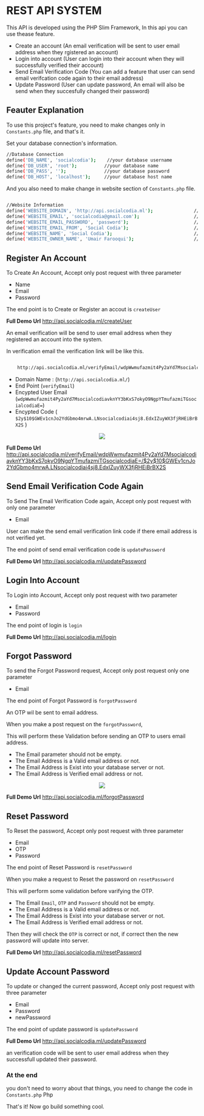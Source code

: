 # REST API SYSTEM

This API is developed using the PHP Slim Framework, In this api you can use thease feature.

* Create an account (An email verification will be sent to user email address when they rgistered an account)
* Login into account (User can login into their account when they will successfully verified their account)
* Send Email Verification Code (You can add a feature that user can send email verifcation code again to their email address)
* Update Password (User can update password, An email will also be send when they succesfully changed their password)


## Feauter Explanation

To use this project's feature, you need to make changes only in `Constants.php` file, and that's it.

Set your database connection's information.
```bash
//Database Connection
define('DB_NAME', 'socialcodia');    //your database username
define('DB_USER', 'root');          //your database name
define('DB_PASS', '');              //your database password
define('DB_HOST', 'localhost');     //your database host name
```

And you also need to make change in website section of `Constants.php` file.

```bash

//Website Information
define('WEBSITE_DOMAIN', 'http://api.socialcodia.ml');               //your domain name
define('WEBSITE_EMAIL', 'socialcodia@gmail.com');                    //your email address
define('WEBSITE_EMAIL_PASSWORD', 'password');                        //your email password
define('WEBSITE_EMAIL_FROM', 'Social Codia');                        // your website name here
define('WEBSITE_NAME', 'Social Codia');                              //your website name here
define('WEBSITE_OWNER_NAME', 'Umair Farooqui');                      //your name, we will send this name with email verification mail.

```

## Register An Account

To Create An Account, Accept only post request with three parameter
* Name
* Email
* Password

The end point is to Create or Register an accout is `createUser`

<b>Full Demo Url</b> <a href="http://api.socialcodia.ml/createUser">http://api.socialcodia.ml/createUser</a>


An email verification will be send to user email address when they registered an account into the system.

In verification email the verification link will be like this.

```bash

    http://api.socialcodia.ml/verifyEmail/wdpWwmufazmit4Py2aYd7MsocialcodiavknYY3bKxS7okyO9NgpYTmufazmiTGsocialcodiaE=/$2y$10$GWEv1cnJo2YdGbmo4mrwA.LNsocialcodiai4sj8.EdxIZuyWX3fjRHEiBrBX2S

```
* Domain Name : (` http://api.socialcodia.ml/ `)
* End Point (` verifyEmail `)
* Encypted User Email (` wdpWwmufazmit4Py2aYd7MsocialcodiavknYY3bKxS7okyO9NgpYTmufazmiTGsocialcodiaE= `)
* Encypted Code ( `$2y$10$GWEv1cnJo2YdGbmo4mrwA.LNsocialcodiai4sj8.EdxIZuyWX3fjRHEiBrBX2S` )

<p align="center">
    <img src="https://i.imgur.com/AGeCYFR.png" >
</p>

<b>Full Demo Url</b> <a href="http://api.socialcodia.ml/verifyEmail/wdpWwmufazmit4Py2aYd7MsocialcodiavknYY3bKxS7okyO9NgpYTmufazmiTGsocialcodiaE=/$2y$10$GWEv1cnJo2YdGbmo4mrwA.LNsocialcodiai4sj8.EdxIZuyWX3fjRHEiBrBX2S">http://api.socialcodia.ml/verifyEmail/wdpWwmufazmit4Py2aYd7MsocialcodiavknYY3bKxS7okyO9NgpYTmufazmiTGsocialcodiaE=/$2y$10$GWEv1cnJo2YdGbmo4mrwA.LNsocialcodiai4sj8.EdxIZuyWX3fjRHEiBrBX2S</a>


## Send Email Verification Code Again

To Send The Email Verification Code again, Accept only post request with only one parameter
* Email

User can make the send email verification link code if there email address is not verified yet.

The end point of send email verification code is `updatePassword`

<b>Full Demo Url</b> <a href="http://api.socialcodia.ml/updatePassword">http://api.socialcodia.ml/updatePassword</a>


## Login Into Account

To Login into Account, Accept only post request with two parameter
* Email
* Password

The end point of login is `login`

<b>Full Demo Url</b> <a href="http://api.socialcodia.ml/login">http://api.socialcodia.ml/login</a>

## Forgot Password

To send the Forgot Password request, Accept only post request only one parameter
* Email

The end point of Forgot Password is `forgotPassword`

An OTP wil be sent to email address.

When you make a post request on the `forgotPassword`, 

This will perform these Validation before sending an OTP to users email address.

* The Email parameter should not be empty.
* The Email Address is a Valid email address or not.
* The Email Address is Exist into your database server or not.
* The Email Address is Verified email address or not.

<p align="center">
    <img src="https://i.imgur.com/zDJCbnS.png" >
</p>

<b>Full Demo Url</b> <a href="http://api.socialcodia.ml/forgotPassword">http://api.socialcodia.ml/forgotPassword</a>

## Reset Password

To Reset the password, Accept only post request with three parameter
* Email
* OTP
* Password

The end point of Reset Password is `resetPassword`

When you make a request to Reset the password on `resetPassword`

This will perform some validation before varifying the OTP.
* The Email `Email`, `OTP` and `Password` should not be empty.
* The Email Address is a Valid email address or not.
* The Email Address is Exist into your database server or not.
* The Email Address is Verified email address or not.

Then they will check the `OTP` is correct or not, if correct then the new password will update into server.

<b>Full Demo Url</b> <a href="http://api.socialcodia.ml/resetPassword">http://api.socialcodia.ml/resetPassword</a>

## Update Account Password

To update or changed the current password, Accept only post request with three parameter
* Email
* Password
* newPassword

The end point of update password is `updatePassword`

<b>Full Demo Url</b> <a href="http://api.socialcodia.ml/updatePassword">http://api.socialcodia.ml/updatePassword</a>

an verification code will be sent to user email address when they successfull updated their password.

### At the end

you don't need to worry about that things, you need to change the code in `Constants.php` Php

That's it! Now go build something cool.
